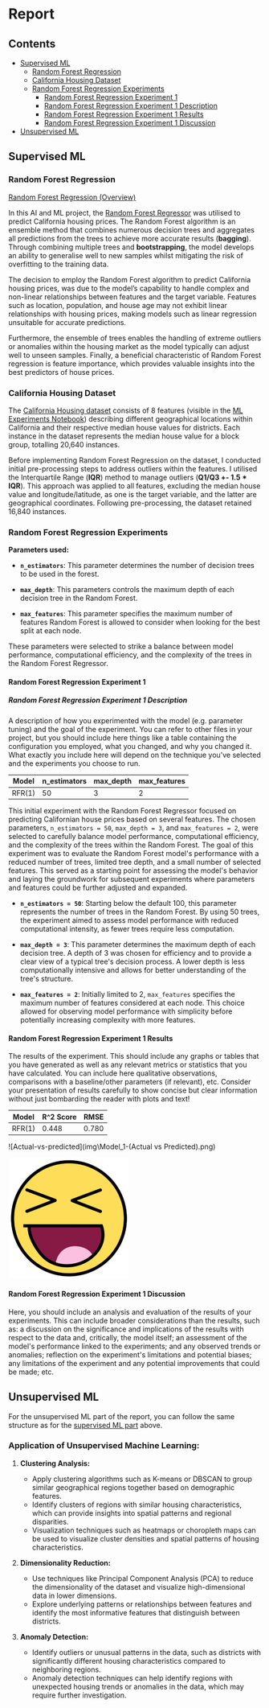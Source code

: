 # Report

## Contents

- [Supervised ML](#supervised-ml)
  - [Random Forest Regression](#random-forest-regression)
  - [California Housing Dataset](#california-housing-dataset)
  - [Random Forest Regression Experiments](#random-forest-regression-experiments)
    - [Random Forest Regression Experiment 1](#random-forest-regression-experiment-1)
    - [Random Forest Regression Experiment 1 Description](#random-forest-regression-experiment-1-description)
    - [Random Forest Regression Experiment 1 Results](#random-forest-regression-experiment-1-results)
    - [Random Forest Regression Experiment 1 Discussion](#random-forest-regression-experiment-1-discussion)
- [Unsupervised ML](#unsupervised-ml)


## Supervised ML

### Random Forest Regression

[Random Forest Regression (Overview)](https://builtin.com/data-science/random-forest-algorithm)

In this AI and ML project, the [Random Forest Regressor](https://scikit-learn.org/stable/modules/generated/sklearn.ensemble.RandomForestRegressor.html) was utilised to predict California housing prices. The Random Forest algorithm is an ensemble method that combines numerous decision trees and aggregates all predictions from the trees to achieve more accurate results (**bagging**). Through combining multiple trees and **bootstrapping**, the model develops an ability to generalise well to new samples whilst mitigating the risk of overfitting to the training data. 

The decision to employ the Random Forest algorithm to predict California housing prices, was due to the model’s capability to handle complex and non-linear relationships between features and the target variable. Features such as location, population, and house age may not exhibit linear relationships with housing prices, making models such as linear regression unsuitable for accurate predictions.

Furthermore, the ensemble of trees enables the handling of extreme outliers or anomalies within the housing market as the model typically can adjust well to unseen samples. Finally, a beneficial characteristic of Random Forest regression is feature importance, which provides valuable insights into the best predictors of house prices.



### California Housing Dataset


The  [California Housing dataset](https://scikit-learn.org/stable/datasets/real_world.html#california-housing-dataset) consists of 8 features (visible in the [ML Experiments Notebook](../src/ML_experiments.ipynb)) describing different geographical locations within California and their respective median house values for districts. Each instance in the dataset represents the median house value for a block group, totalling 20,640 instances.

Before implementing Random Forest Regression on the dataset, I conducted initial pre-processing steps to address outliers within the features. I utilised the Interquartile Range (**IQR**) method to manage outliers (**Q1/Q3 +- 1.5 * IQR**). This approach was applied to all features, excluding the median house value and longitude/latitude, as one is the target variable, and the latter are geographical coordinates. Following pre-processing, the dataset retained 16,840 instances.


### Random Forest Regression Experiments

**Parameters used:**

- **`n_estimators`**: This parameter determines the number of decision trees to be used in the forest.


- **`max_depth`**: This parameters controls the maximum depth of each decision tree in the Random Forest.


- **`max_features`**: This parameter specifies the maximum number of features Random Forest is allowed to consider when looking for the best split at each node.

These parameters were selected to strike a balance between model performance, computational efficiency, and the complexity of the trees in the Random Forest Regressor.

#### Random Forest Regression Experiment 1

##### Random Forest Regression Experiment 1 Description

A description of how you experimented with the model (e.g. parameter tuning) and the goal of the experiment. You can refer to other files in your project, but you should include here things like a table containing the configuration you employed, what you changed, and why you changed it. What exactly you include here will depend on the technique you've selected and the experiments you choose to run.

| Model   | n_estimators | max_depth | max_features |
|---------|--------------|-----------|--------------|
| RFR(1)  | 50           | 3         | 2            |

This initial experiment with the Random Forest Regressor focused on predicting Californian house prices based on several features. The chosen parameters, `n_estimators = 50`, `max_depth = 3`, and `max_features = 2`, were selected to carefully balance model performance, computational efficiency, and the complexity of the trees within the Random Forest.
The goal of this experiment was to evaluate the Random Forest model's performance with a reduced number of trees, limited tree depth, and a small number of selected features. This served as a starting point for assessing the model's behavior and laying the groundwork for subsequent experiments where parameters and features could be further adjusted and expanded.

- **`n_estimators = 50`**: Starting below the default 100, this parameter represents the number of trees in the Random Forest. By using 50 trees, the experiment aimed to assess model performance with reduced computational intensity, as fewer trees require less computation.

- **`max_depth = 3`**: This parameter determines the maximum depth of each decision tree. A depth of 3 was chosen for efficiency and to provide a clear view of a typical tree's decision process. A lower depth is less computationally intensive and allows for better understanding of the tree's structure.

- **`max_features = 2`**: Initially limited to 2, `max_features` specifies the maximum number of features considered at each node. This choice allowed for observing model performance with simplicity before potentially increasing complexity with more features.


#### Random Forest Regression Experiment 1 Results

The results of the experiment. This should include any graphs or tables that you have generated as well as any relevant metrics or statistics that you have calculated. You can include here qualitative observations, comparisons with a baseline/other parameters (if relevant), etc. Consider your presentation of results carefully to show concise but clear information without just bombarding the reader with plots and text!

| Model   | R^2 Score | RMSE     |
|---------|-----------|----------|
| RFR(1)  | 0.448     | 0.780|   |


![Actual-vs-predicted](img\Model_1-(Actual vs Predicted).png)



![Smiley Face](img/smiley.png)
#### Random Forest Regression Experiment 1 Discussion

Here, you should include an analysis and evaluation of the results of your experiments. This can include broader considerations than the results, such as: a discussion on the significance and implications of the results with respect to the data and, critically, the model itself; an assessment of the model's performance linked to the experiments; and any observed trends or anomalies; reflection on the experiment's limitations and potential biases; any limitations of the experiment and any potential improvements that could be made; etc.














## Unsupervised ML

For the unsupervised ML part of the report, you can follow the same structure as for the [supervised ML part](#supervised-ml) above.

### Application of Unsupervised Machine Learning:

1. **Clustering Analysis:**
   - Apply clustering algorithms such as K-means or DBSCAN to group similar geographical regions together based on demographic features.
   - Identify clusters of regions with similar housing characteristics, which can provide insights into spatial patterns and regional disparities.
   - Visualization techniques such as heatmaps or choropleth maps can be used to visualize cluster densities and spatial patterns of housing characteristics.

2. **Dimensionality Reduction:**
   - Use techniques like Principal Component Analysis (PCA) to reduce the dimensionality of the dataset and visualize high-dimensional data in lower dimensions.
   - Explore underlying patterns or relationships between features and identify the most informative features that distinguish between districts.

3. **Anomaly Detection:**
   - Identify outliers or unusual patterns in the data, such as districts with significantly different housing characteristics compared to neighboring regions.
   - Anomaly detection techniques can help identify regions with unexpected housing trends or anomalies in the data, which may require further investigation.
